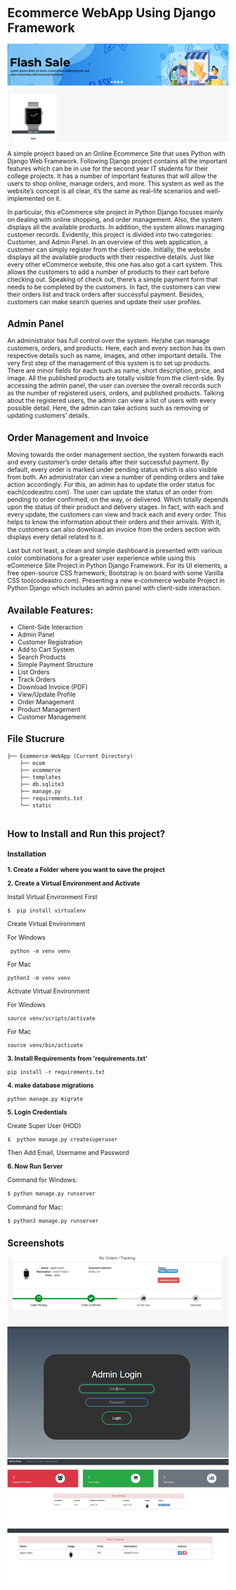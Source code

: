 # Ecommerce WebApp Using Django Framework

![Logo](gitimg/1.PNG)

A simple project based on an Online Ecommerce Site that uses Python with Django Web Framework. Following Django project contains all the important features which can be in use for the second year IT students for their college projects. It has a number of important features that will allow the users to shop online, manage orders, and more. This system as well as the website’s concept is all clear, it’s the same as real-life scenarios and well-implemented on it. 

In particular, this eCommerce site project in Python Django focuses mainly on dealing with online shopping, and order management. Also, the system displays all the available products. In addition, the system allows managing customer records. Evidently, this project is divided into two categories: Customer, and Admin Panel. In an overview of this web application, a customer can simply register from the client-side. Initially, the website displays all the available products with their respective details. Just like every other eCommerce website, this one has also got a cart system. This allows the customers to add a number of products to their cart before checking out. Speaking of check out, there’s a simple payment form that needs to be completed by the customers. In fact, the customers can view their orders list and track orders after successful payment. Besides, customers can make search queries and update their user profiles.

## Admin Panel
An administrator has full control over the system. He/she can manage customers, orders, and products. Here, each and every section has its own respective details such as name, images, and other important details. The very first step of the management of this system is to set up products. There are minor fields for each such as name, short description, price, and image. All the published products are totally visible from the client-side. By accessing the admin panel, the user can oversee the overall records such as the number of registered users, orders, and published products. Talking about the registered users, the admin can view a list of users with every possible detail. Here, the admin can take actions such as removing or updating customers’ details.

## Order Management and Invoice
Moving towards the order management section, the system forwards each and every customer’s order details after their successful payment. By default, every order is marked under pending status which is also visible from both. An administrator can view a number of pending orders and take action accordingly. For this, an admin has to update the order status for each(codeastro.com). The user can update the status of an order from pending to order confirmed, on the way, or delivered. Which totally depends upon the status of their product and delivery stages. In fact, with each and every update, the customers can view and track each and every order. This helps to know the information about their orders and their arrivals. With it, the customers can also download an invoice from the orders section with displays every detail related to it.

Last but not least, a clean and simple dashboard is presented with various color combinations for a greater user experience while using this eCommerce Site Project in Python Django Framework. For its UI elements, a free open-source CSS framework; Bootstrap is on board with some Vanilla CSS too(codeastro.com). Presenting a new e-commerce website Project in Python Django which includes an admin panel with client-side interaction.



## Available Features:

- Client-Side Interaction
- Admin Panel
- Customer Registration
- Add to Cart System
- Search Products
- Simple Payment Structure
- List Orders
- Track Orders
- Download Invoice (PDF)
- View/Update Profile
- Order Management
- Product Management
- Customer Management

## File Stucrure

```shell
├── Ecommerce-WebApp (Current Directory)
    ├── ecom
    ├── ecommerce
    ├── templates
    ├── db.sqlite3
    ├── manage.py
    ├── requirements.txt
    └── static
        
```



## How to Install and Run this project?

### Installation
**1. Create a Folder where you want to save the project**

**2. Create a Virtual Environment and Activate**

Install Virtual Environment First
```
$  pip install virtualenv
```

Create Virtual Environment

For Windows
```
 python -m venv venv
```
For Mac
```
python3 -m venv venv
```

Activate Virtual Environment

For Windows
```
source venv/scripts/activate
```

For Mac
```
source venv/bin/activate
```

**3. Install Requirements from 'requirements.txt'**
```
pip install -r requirements.txt
```

**4. make database migrations**
```python
python manage.py migrate
```

**5. Login Credentials**

Create Super User (HOD)
```
$  python manage.py createsuperuser
```
Then Add Email, Username and Password

**6. Now Run Server**

Command for Windows:
```python
$ python manage.py runserver
```

Command for Mac:
```python
$ python3 manage.py runserver
```

## Screenshots

![Admin Page](gitimg/2.PNG)
![Stuff Page](gitimg/3.PNG)
![student Page](gitimg/4.PNG)
![student Page](gitimg/5.PNG)








